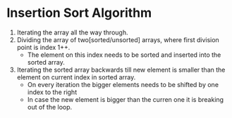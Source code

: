 # Insertion Sort Algorithm

1. Iterating the array all the way through.
2. Dividing the array of two[sorted/unsorted] arrays, where first division point is index 1++.
    - The element on this index needs to be sorted and inserted into the sorted array.
3. Iterating the sorted array backwards till new element is smaller than the element 
on current index in sorted array.
   - On every iteration the bigger elements needs to be shifted by one index to the right
   - In case the new element is bigger than the curren one it is breaking out of the loop. 

